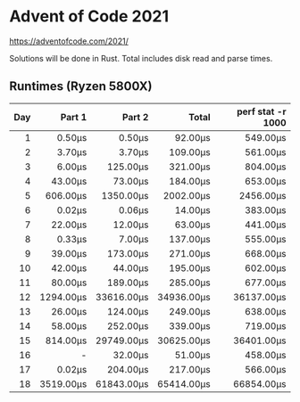 # Advent of Code 2021

https://adventofcode.com/2021/

Solutions will be done in Rust. Total includes disk read and parse times.

## Runtimes (Ryzen 5800X)

|  Day |    Part 1 |     Part 2 |      Total | perf stat -r 1000 |
| ---: | --------: | ---------: | ---------: | ----------------: |
|    1 |    0.50µs |     0.50µs |    92.00µs |          549.00µs |
|    2 |    3.70µs |     3.70µs |   109.00µs |          561.00µs |
|    3 |    6.00µs |   125.00µs |   321.00µs |          804.00µs |
|    4 |   43.00µs |    73.00µs |   184.00µs |          653.00µs |
|    5 |  606.00µs |  1350.00µs |  2002.00µs |         2456.00µs |
|    6 |    0.02µs |     0.06µs |    14.00µs |          383.00µs |
|    7 |   22.00µs |    12.00µs |    63.00µs |          441.00µs |
|    8 |    0.33µs |     7.00µs |   137.00µs |          555.00µs |
|    9 |   39.00µs |   173.00µs |   271.00µs |          668.00µs |
|   10 |   42.00µs |    44.00µs |   195.00µs |          602.00µs |
|   11 |   80.00µs |   189.00µs |   285.00µs |          677.00µs |
|   12 | 1294.00µs | 33616.00µs | 34936.00µs |        36137.00µs |
|   13 |   26.00µs |   124.00µs |   249.00µs |          638.00µs |
|   14 |   58.00µs |   252.00µs |   339.00µs |          719.00µs |
|   15 |  814.00µs | 29749.00µs | 30625.00µs |        36401.00µs |
|   16 |         - |    32.00µs |    51.00µs |          458.00µs |
|   17 |    0.02µs |   204.00µs |   217.00µs |          566.00µs |
|   18 | 3519.00µs | 61843.00µs | 65414.00µs |        66854.00µs |